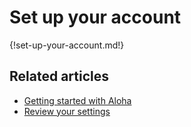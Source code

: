# Set up your account

{!set-up-your-account.md!}

## Related articles

* [Getting started with Aloha](/help/getting-started-with-aloha)
* [Review your settings](/help/review-your-settings)
